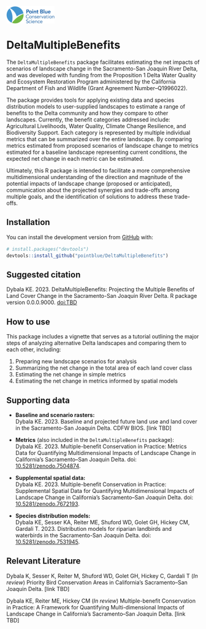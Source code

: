 
<!-- README.md is generated from README.Rmd. Please edit that file -->

<img src="images/PB_logo_RGB_Full_Color_cs.jpg" width="25%" style="display: block; margin: auto auto auto 0;" />

# DeltaMultipleBenefits

<!-- badges: start -->
<!-- badges: end -->

The `DeltaMultipleBenefits` package facilitates estimating the net
impacts of scenarios of landscape change in the Sacramento-San Joaquin
River Delta, and was developed with funding from the Proposition 1 Delta
Water Quality and Ecosystem Restoration Program administered by the
California Department of Fish and Wildlife (Grant Agreement
Number–Q1996022).

The package provides tools for applying existing data and species
distribution models to user-supplied landscapes to estimate a range of
benefits to the Delta community and how they compare to other
landscapes. Currently, the benefit categories addressed include:
Agricultural Livelihoods, Water Quality, Climate Change Resilience, and
Biodiversity Support. Each category is represented by multiple
individual metrics that can be summarized over the entire landscape. By
comparing metrics estimated from proposed scenarios of landscape change
to metrics estimated for a baseline landscape representing current
conditions, the expected net change in each metric can be estimated.

Ultimately, this R package is intended to facilitate a more
comprehensive multidimensional understanding of the direction and
magnitude of the potential impacts of landscape change (proposed or
anticipated), communication about the projected synergies and trade-offs
among multiple goals, and the identification of solutions to address
these trade-offs.

## Installation

<!--You can install the released version of DeltaMultipleBenefits from [CRAN](https://CRAN.R-project.org) with:

``` r
install.packages("DeltaMultipleBenefits")
```

And the development version from [GitHub](https://github.com/) with:-->

You can install the development version from
[GitHub](https://github.com/) with:

``` r
# install.packages("devtools")
devtools::install_github("pointblue/DeltaMultipleBenefits")
```

## Suggested citation

Dybala KE. 2023. DeltaMultipleBenefits: Projecting the Multiple Benefits
of Land Cover Change in the Sacramento-San Joaquin River Delta. R
package version 0.0.0.9000. <doi:TBD>

## How to use

This package includes a vignette that serves as a tutorial outlining the
major steps of analyzing alternative Delta landscapes and comparing them
to each other, including:

1.  Preparing new landscape scenarios for analysis
2.  Summarizing the net change in the total area of each land cover
    class
3.  Estimating the net change in simple metrics  
4.  Estimating the net change in metrics informed by spatial models

## Supporting data

- **Baseline and scenario rasters:**  
  Dybala KE. 2023. Baseline and projected future land use and land cover
  in the Sacramento-San Joaquin Delta. CDFW BIOS. \[link TBD\]

- **Metrics** (also included in the `DeltaMultipleBenefits` package):  
  Dybala KE. 2023. Multiple-benefit Conservation in Practice: Metrics
  Data for Quantifying Multidimensional Impacts of Landscape Change in
  California’s Sacramento–San Joaquin Delta. doi:
  [10.5281/zenodo.7504874](https://doi.org/10.5281/zenodo.7504874).

- **Supplemental spatial data:**  
  Dybala KE. 2023. Multiple-benefit Conservation in Practice:
  Supplemental Spatial Data for Quantifying Multidimensional Impacts of
  Landscape Change in California’s Sacramento–San Joaquin Delta. doi:
  [10.5281/zenodo.7672193](https://doi.org/10.5281/zenodo.7672193).

- **Species distribution models:**  
  Dybala KE, Sesser KA, Reiter ME, Shuford WD, Golet GH, Hickey CM,
  Gardali T. 2023. Distribution models for riparian landbirds and
  waterbirds in the Sacramento-San Joaquin Delta. doi:
  [10.5281/zenodo.7531945](https://doi.org/10.5281/zenodo.7531945).

## Relevant Literature

Dybala K, Sesser K, Reiter M, Shuford WD, Golet GH, Hickey C, Gardali T
(*In review*) Priority Bird Conservation Areas in California’s
Sacramento–San Joaquin Delta. \[link TBD\]

Dybala KE, Reiter ME, Hickey CM (*In review*) Multiple-benefit
Conservation in Practice: A Framework for Quantifying Multi-dimensional
Impacts of Landscape Change in California’s Sacramento–San Joaquin
Delta. \[link TBD\]
